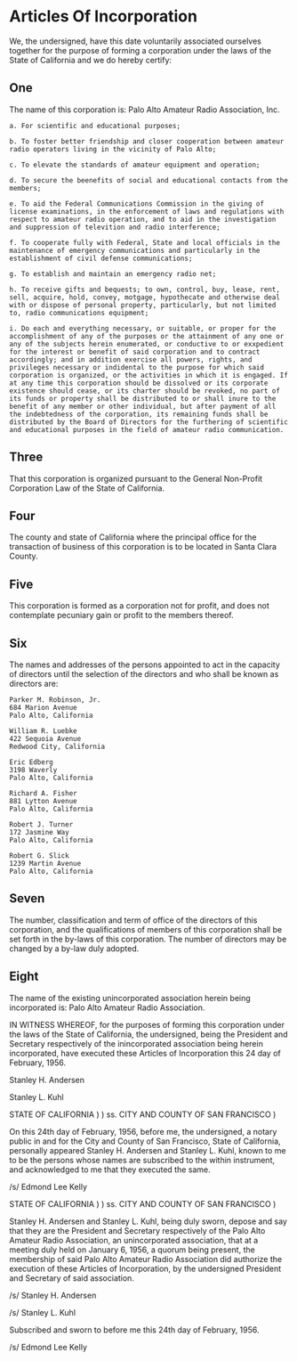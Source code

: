 # Articles Of Incorporation

We, the undersigned, have this date voluntarily associated ourselves together for the purpose of forming a corporation under the laws of the State of California and we do hereby certify:

## One

The name of this corporation is: Palo Alto Amateur Radio Association, Inc.

    a. For scientific and educational purposes;

    b. To foster better friendship and closer cooperation between amateur radio operators living in the vicinity of Palo Alto;

    c. To elevate the standards of amateur equipment and operation;

    d. To secure the beenefits of social and educational contacts from the members;

    e. To aid the Federal Communications Commission in the giving of license examinations, in the enforcement of laws and regulations with respect to amateur radio operation, and to aid in the investigation and suppression of televition and radio interference;

    f. To cooperate fully with Federal, State and local officials in the maintenance of emergency communications and particularly in the establishment of civil defense communications;

    g. To establish and maintain an emergency radio net;

    h. To receive gifts and bequests; to own, control, buy, lease, rent, sell, acquire, hold, convey, motgage, hypothecate and otherwise deal with or dispose of personal property, particularly, but not limited to, radio communications equipment;

    i. Do each and everything necessary, or suitable, or proper for the accomplishment of any of the purposes or the attainment of any one or any of the subjects herein enumerated, or conductive to or exxpedient for the interest or benefit of said corporation and to contract accordingly; and in addition exercise all powers, rights, and privileges necessary or indidental to the purpose for which said corporation is organized, or the activities in which it is engaged. If at any time this corporation should be dissolved or its corporate existence should cease, or its charter should be revoked, no part of its funds or property shall be distributed to or shall inure to the benefit of any member or other individual, but after payment of all the indebtedness of the corporation, its remaining funds shall be distributed by the Board of Directors for the furthering of scientific and educational purposes in the field of amateur radio communication.

## Three
That this corporation is organized pursuant to the General Non-Profit Corporation Law of the State of California.

## Four
The county and state of California where the principal office for the transaction of business of this corporation is to be located in Santa Clara County.

## Five
 This corporation is formed as a corporation not for profit, and does not contemplate pecuniary gain or profit to the members thereof.

 ## Six
 The names and addresses of the persons appointed to act in the capacity of directors until the selection of the directors and who shall be known as directors are:

    Parker M. Robinson, Jr.
    684 Marion Avenue
    Palo Alto, California

    William R. Luebke
    422 Sequoia Avenue
    Redwood City, California

    Eric Edberg
    3198 Waverly
    Palo Alto, California

    Richard A. Fisher
    881 Lytton Avenue
    Palo Alto, California

    Robert J. Turner
    172 Jasmine Way
    Palo Alto, California

    Robert G. Slick
    1239 Martin Avenue
    Palo Alto, California

## Seven
The number, classification and term of office of the directors of this corporation, and the qualifications of members of this corporation shall be set forth in the by-laws of this corporation. The number of directors may be changed by a by-law duly adopted.

## Eight
The name of the existing unincorporated association herein being incorporated is: Palo Alto Amateur Radio Association.


IN WITNESS WHEREOF, for the purposes of forming this corporation under the laws of the State of California, the undersigned, being the President and Secretary respectively of the inincorporated association being herein incorporated, have executed these Articles of Incorporation this 24 day of February, 1956.

Stanley H. Andersen

Stanley L. Kuhl

STATE OF CALIFORNIA                   )
                                                         ) ss. CITY AND COUNTY OF SAN FRANCISCO )

On this 24th day of February, 1956, before me, the undersigned, a notary public in and for the City and County of San Francisco, State of California, personally appeared Stanley H. Andersen and Stanley L. Kuhl, known to me to be the persons whose names are subscribed to the within instrument, and acknowledged to me that they executed the same.

/s/ Edmond Lee Kelly

STATE OF CALIFORNIA                   )
                                                         ) ss. CITY AND COUNTY OF SAN FRANCISCO )

Stanley H. Andersen and Stanley L. Kuhl, being duly sworn, depose and say that they are the President and Secretary respectively of the Palo Alto Amateur Radio Association, an unincorporated association, that at a meeting duly held on January 6, 1956, a quorum being present, the membership of said Palo Alto Amateur Radio Association did authorize the execution of these Articles of Incorporation, by the undersigned President and Secretary of said association.

/s/ Stanley H. Andersen

/s/ Stanley L. Kuhl

Subscribed and sworn
to before me this 24th
day of February, 1956.

/s/ Edmond Lee Kelly


